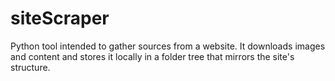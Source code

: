 # siteScraper
Python tool intended to gather sources from a website. It downloads images and content and stores it locally in a folder tree that mirrors the site's structure.
